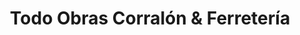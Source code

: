 ---
title: "Todo Obras Corralón & Ferretería"
url: /cutral-co/todo-obras-corralon-und-ferreteria/
shop: hardware
---